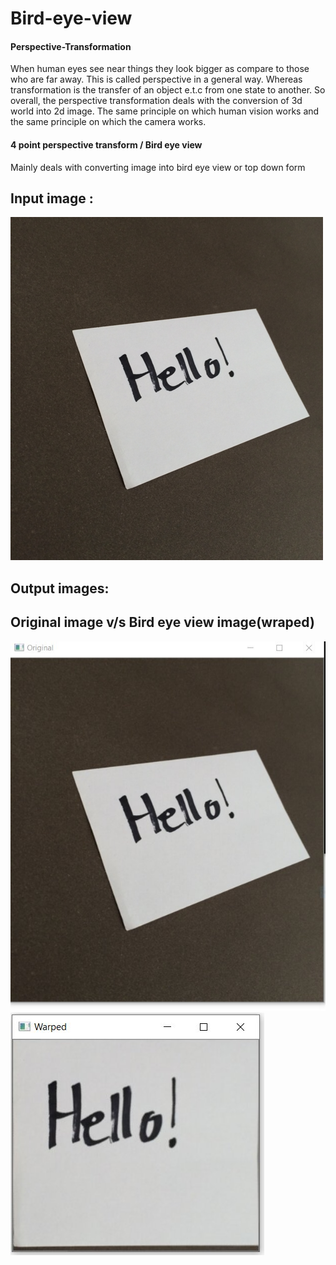 # Bird-eye-view

>
 #### Perspective-Transformation 



 When human eyes see near things they look bigger as compare to those who are far away. This is called perspective in a general way. Whereas transformation is the transfer of an object e.t.c from one state to another. So overall, the perspective transformation deals with the conversion of 3d world into 2d image. The same principle on which human vision works and the same principle on which the camera works.

>
 #### 4 point perspective transform / Bird eye view

 Mainly deals with converting image into bird eye view or top down form 



 ## Input image :
 ![](images/example_02.png)



 ## Output images:
 ## Original image  v/s   Bird eye view image(wraped)




![](images/output_1.1.jpg)                             ![](images/output_1.2.jpg)












